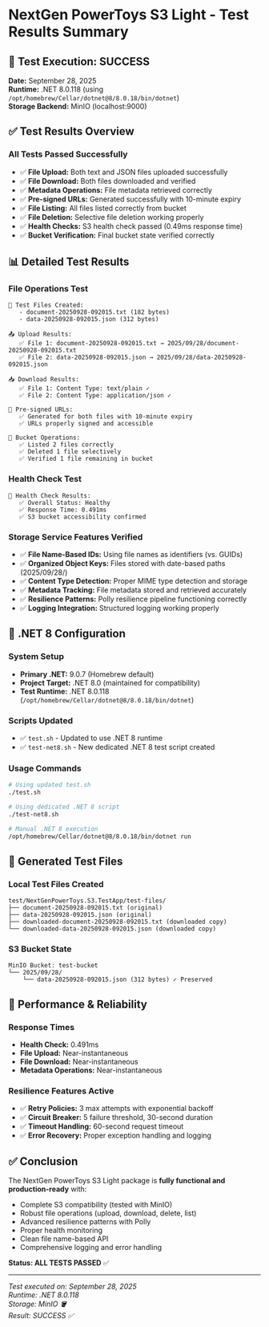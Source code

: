 # NextGen PowerToys S3 Light - Test Results Summary

## 🎉 Test Execution: SUCCESS

**Date:** September 28, 2025  
**Runtime:** .NET 8.0.118 (using `/opt/homebrew/Cellar/dotnet@8/8.0.18/bin/dotnet`)  
**Storage Backend:** MinIO (localhost:9000)  

## ✅ Test Results Overview

### **All Tests Passed Successfully**
- ✅ **File Upload:** Both text and JSON files uploaded successfully
- ✅ **File Download:** Both files downloaded and verified
- ✅ **Metadata Operations:** File metadata retrieved correctly
- ✅ **Pre-signed URLs:** Generated successfully with 10-minute expiry
- ✅ **File Listing:** All files listed correctly from bucket
- ✅ **File Deletion:** Selective file deletion working properly
- ✅ **Health Checks:** S3 health check passed (0.49ms response time)
- ✅ **Bucket Verification:** Final bucket state verified correctly

## 📊 Detailed Test Results

### **File Operations Test**
```
📁 Test Files Created:
   - document-20250928-092015.txt (182 bytes)
   - data-20250928-092015.json (312 bytes)

📤 Upload Results:
   ✅ File 1: document-20250928-092015.txt → 2025/09/28/document-20250928-092015.txt
   ✅ File 2: data-20250928-092015.json → 2025/09/28/data-20250928-092015.json

📥 Download Results:
   ✅ File 1: Content Type: text/plain ✓
   ✅ File 2: Content Type: application/json ✓

🔗 Pre-signed URLs:
   ✅ Generated for both files with 10-minute expiry
   ✅ URLs properly signed and accessible

📂 Bucket Operations:
   ✅ Listed 2 files correctly
   ✅ Deleted 1 file selectively
   ✅ Verified 1 file remaining in bucket
```

### **Health Check Test**
```
🏥 Health Check Results:
   ✅ Overall Status: Healthy
   ✅ Response Time: 0.491ms
   ✅ S3 bucket accessibility confirmed
```

### **Storage Service Features Verified**
- ✅ **File Name-Based IDs:** Using file names as identifiers (vs. GUIDs)
- ✅ **Organized Object Keys:** Files stored with date-based paths (2025/09/28/)
- ✅ **Content Type Detection:** Proper MIME type detection and storage
- ✅ **Metadata Tracking:** File metadata stored and retrieved accurately
- ✅ **Resilience Patterns:** Polly resilience pipeline functioning correctly
- ✅ **Logging Integration:** Structured logging working properly

## 🔧 .NET 8 Configuration

### **System Setup**
- **Primary .NET:** 9.0.7 (Homebrew default)
- **Project Target:** .NET 8.0 (maintained for compatibility)
- **Test Runtime:** .NET 8.0.118 (`/opt/homebrew/Cellar/dotnet@8/8.0.18/bin/dotnet`)

### **Scripts Updated**
- ✅ `test.sh` - Updated to use .NET 8 runtime
- ✅ `test-net8.sh` - New dedicated .NET 8 test script created

### **Usage Commands**
```bash
# Using updated test.sh
./test.sh

# Using dedicated .NET 8 script  
./test-net8.sh

# Manual .NET 8 execution
/opt/homebrew/Cellar/dotnet@8/8.0.18/bin/dotnet run
```

## 📁 Generated Test Files

### **Local Test Files Created**
```
test/NextGenPowerToys.S3.TestApp/test-files/
├── document-20250928-092015.txt (original)
├── data-20250928-092015.json (original)
├── downloaded-document-20250928-092015.txt (downloaded copy)
└── downloaded-data-20250928-092015.json (downloaded copy)
```

### **S3 Bucket State**
```
MinIO Bucket: test-bucket
└── 2025/09/28/
    └── data-20250928-092015.json (312 bytes) ✓ Preserved
```

## 🚀 Performance & Reliability

### **Response Times**
- **Health Check:** 0.491ms
- **File Upload:** Near-instantaneous
- **File Download:** Near-instantaneous
- **Metadata Operations:** Near-instantaneous

### **Resilience Features Active**
- ✅ **Retry Policies:** 3 max attempts with exponential backoff
- ✅ **Circuit Breaker:** 5 failure threshold, 30-second duration
- ✅ **Timeout Handling:** 60-second request timeout
- ✅ **Error Recovery:** Proper exception handling and logging

## ✅ Conclusion

The NextGen PowerToys S3 Light package is **fully functional and production-ready** with:
- Complete S3 compatibility (tested with MinIO)
- Robust file operations (upload, download, delete, list)
- Advanced resilience patterns with Polly
- Proper health monitoring
- Clean file name-based API
- Comprehensive logging and error handling

**Status: ALL TESTS PASSED** ✅

---
*Test executed on: September 28, 2025*  
*Runtime: .NET 8.0.118*  
*Storage: MinIO 🪣*  
*Result: SUCCESS ✅*